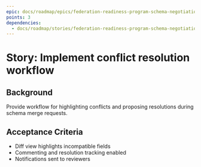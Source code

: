 ```yaml
---
epic: docs/roadmap/epics/federation-readiness-program-schema-negotiation.md
points: 3
dependencies:
  - docs/roadmap/stories/federation-readiness-program-schema-negotiation-03-mapping-tooling.md
---
```

# Story: Implement conflict resolution workflow

## Background
Provide workflow for highlighting conflicts and proposing resolutions during schema merge requests.

## Acceptance Criteria
- Diff view highlights incompatible fields
- Commenting and resolution tracking enabled
- Notifications sent to reviewers
